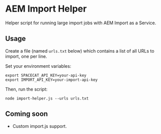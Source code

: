 # AEM Import Helper

Helper script for running large import jobs with AEM Import as a Service.

## Usage

Create a file (named `urls.txt` below) which contains a list of all URLs to import, one per line. 

Set your environment variables:

```
export SPACECAT_API_KEY=your-api-key
export IMPORT_API_KEY=your-import-api-key
```

Then, run the script:

```
node import-helper.js --urls urls.txt
```

## Coming soon

- Custom import.js support.
